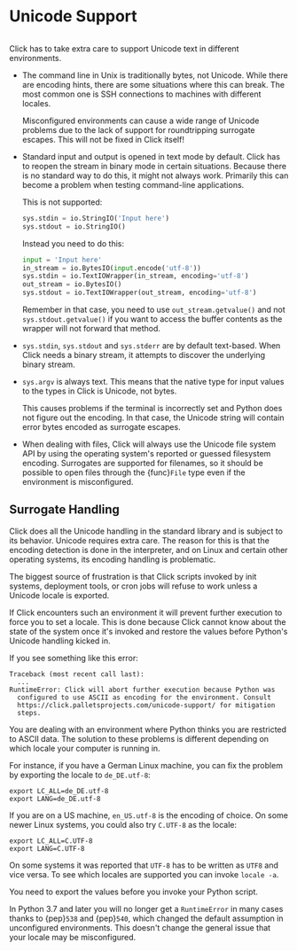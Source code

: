 # Unicode Support

```{currentmodule} click
```

Click has to take extra care to support Unicode text in different environments.

- The command line in Unix is traditionally bytes, not Unicode. While there are encoding hints, there are some
  situations where this can break. The most common one is SSH connections to machines with different locales.

  Misconfigured environments can cause a wide range of Unicode problems due to the lack of support for roundtripping
  surrogate escapes. This will not be fixed in Click itself!

- Standard input and output is opened in text mode by default. Click has to reopen the stream in binary mode in certain
  situations. Because there is no standard way to do this, it might not always work. Primarily this can become a problem
  when testing command-line applications.

  This is not supported:

  ```python
  sys.stdin = io.StringIO('Input here')
  sys.stdout = io.StringIO()
  ```

  Instead you need to do this:

  ```python
  input = 'Input here'
  in_stream = io.BytesIO(input.encode('utf-8'))
  sys.stdin = io.TextIOWrapper(in_stream, encoding='utf-8')
  out_stream = io.BytesIO()
  sys.stdout = io.TextIOWrapper(out_stream, encoding='utf-8')
  ```

  Remember in that case, you need to use `out_stream.getvalue()` and not `sys.stdout.getvalue()` if you want to access
  the buffer contents as the wrapper will not forward that method.

- `sys.stdin`, `sys.stdout` and `sys.stderr` are by default text-based. When Click needs a binary stream, it attempts to
  discover the underlying binary stream.

- `sys.argv` is always text. This means that the native type for input values to the types in Click is Unicode, not
  bytes.

  This causes problems if the terminal is incorrectly set and Python does not figure out the encoding. In that case, the
  Unicode string will contain error bytes encoded as surrogate escapes.

- When dealing with files, Click will always use the Unicode file system API by using the operating system's reported or
  guessed filesystem encoding. Surrogates are supported for filenames, so it should be possible to open files through
  the {func}`File` type even if the environment is misconfigured.

## Surrogate Handling

Click does all the Unicode handling in the standard library and is subject to its behavior. Unicode requires extra care.
The reason for this is that the encoding detection is done in the interpreter, and on Linux and certain other operating
systems, its encoding handling is problematic.

The biggest source of frustration is that Click scripts invoked by init systems, deployment tools, or cron jobs will
refuse to work unless a Unicode locale is exported.

If Click encounters such an environment it will prevent further execution to force you to set a locale. This is done
because Click cannot know about the state of the system once it's invoked and restore the values before Python's Unicode
handling kicked in.

If you see something like this error:

```console
Traceback (most recent call last):
  ...
RuntimeError: Click will abort further execution because Python was
  configured to use ASCII as encoding for the environment. Consult
  https://click.palletsprojects.com/unicode-support/ for mitigation
  steps.
```

You are dealing with an environment where Python thinks you are restricted to ASCII data. The solution to these problems
is different depending on which locale your computer is running in.

For instance, if you have a German Linux machine, you can fix the problem by exporting the locale to `de_DE.utf-8`:

```console
export LC_ALL=de_DE.utf-8
export LANG=de_DE.utf-8
```

If you are on a US machine, `en_US.utf-8` is the encoding of choice. On some newer Linux systems, you could also try
`C.UTF-8` as the locale:

```console
export LC_ALL=C.UTF-8
export LANG=C.UTF-8
```

On some systems it was reported that `UTF-8` has to be written as `UTF8` and vice versa. To see which locales are
supported you can invoke `locale -a`.

You need to export the values before you invoke your Python script.

In Python 3.7 and later you will no longer get a `RuntimeError` in many cases thanks to {pep}`538` and {pep}`540`, which
changed the default assumption in unconfigured environments. This doesn't change the general issue that your locale may
be misconfigured.
